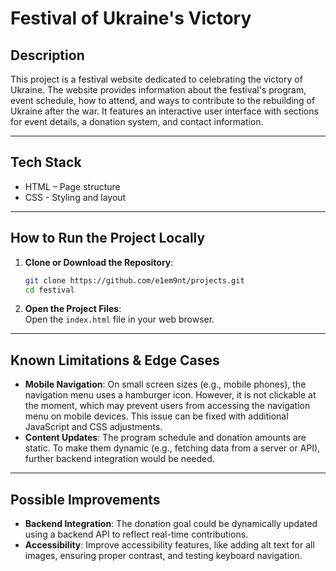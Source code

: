 # Festival of Ukraine's Victory

## Description
This project is a festival website dedicated to celebrating the victory of Ukraine. The website provides information about the festival's program, event schedule, how to attend, and ways to contribute to the rebuilding of Ukraine after the war. It features an interactive user interface with sections for event details, a donation system, and contact information.

---  

## Tech Stack
- HTML – Page structure  
- CSS - Styling and layout  

---  

## How to Run the Project Locally

1. **Clone or Download the Repository**:  
   ```bash
   git clone https://github.com/e1em9nt/projects.git
   cd festival
   ```

2. **Open the Project Files**:  
   Open the `index.html` file in your web browser.

---  

## Known Limitations & Edge Cases
- **Mobile Navigation**: On small screen sizes (e.g., mobile phones), the navigation menu uses a hamburger icon. However, it is not clickable at the moment, which may prevent users from accessing the navigation menu on mobile devices. This issue can be fixed with additional JavaScript and CSS adjustments.
- **Content Updates**: The program schedule and donation amounts are static. To make them dynamic (e.g., fetching data from a server or API), further backend integration would be needed.

---  

## Possible Improvements
- **Backend Integration**: The donation goal could be dynamically updated using a backend API to reflect real-time contributions.
- **Accessibility**: Improve accessibility features, like adding alt text for all images, ensuring proper contrast, and testing keyboard navigation.
